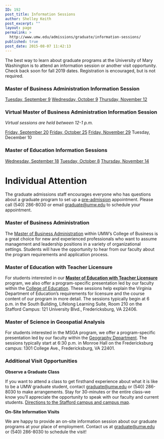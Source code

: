 ```yaml
---
ID: 192
post_title: Information Sessions
author: Shelley Keith
post_excerpt: ""
layout: page
permalink: >
  http://www.umw.edu/admissions/graduate/information-sessions/
published: true
post_date: 2015-08-07 11:42:13
---
```

The best way to learn about graduate programs at the University of Mary Washington is to attend an information session or another visit opportunity. Check back soon for fall 2019 dates. Registration is encouraged, but is not required.
<h3>Master of Business Administration Information Session</h3>
<a href="https://umw.askadmissions.net/Portal/EI/ViewDetails?gid=623577c8eefbf5c32e44739ae99154ec0363a1">Tuesday, September 9</a>
<a href="https://umw.askadmissions.net/Portal/EI/ViewDetails?gid=623577d186b2915438469293fa40b2b495c4d9">Wednesday, October 9</a>
<a href="https://umw.askadmissions.net/Portal/EI/ViewDetails?gid=623577778cbc34746c43688dc194565e6400e0">Thursday, November 12</a>
<h3>Virtual Master of Business Administration Information Session</h3>
<em>Virtual sessions are held between 12-1 p.m.</em>

<a href="https://umw.askadmissions.net/Portal/EI/ViewDetails?gid=623577f0804ef4af5d4f3eb193b7a5c797797a">Friday, September 20</a>
<a href="https://umw.askadmissions.net/Portal/EI/ViewDetails?gid=623577bc718d4bdb7f4b1fadd7ff945bd5636c">Friday, October 25</a>
<a href="https://umw.askadmissions.net/Portal/EI/ViewDetails?gid=623577422307ac1a37440e9e9b3bd3a59dce02">Friday, November 29</a>
Tuesday, December 10
<h3>Master of Education Information Sessions</h3>
<a href="https://umw.askadmissions.net/Portal/EI/ViewDetails?gid=623577d116056d4de440af977eed6f87feeaa1">Wednesday, September 18</a>
<a href="https://umw.askadmissions.net/Portal/EI/ViewDetails?gid=623577fb354cddea544f5f8ce6e8a167aea332">Tuesday, October 8</a>
<a href="https://umw.askadmissions.net/Portal/EI/ViewDetails?gid=6235776ed174a686f64fdfb1e822430ab8c4eb">Thursday, November 14</a>
<h1>Individual Attention</h1>
The graduate admissions staff encourages everyone who has questions about a graduate program to set up a <a href="http://www.umw.edu/admissions/graduate/advising/">pre-admission</a> appointment. Please call (540) 286-8030 or email <a href="mailto:graduate@umw.edu">graduate@umw.edu</a> to schedule your appointment.
<h3>Master of Business Administration</h3>
The <a href="http://www.umw.edu/admissions/graduate/degrees/mba/">Master of Business Administration</a> within UMW’s College of Business is a great choice for new and experienced professionals who want to assume management and leadership positions in a variety of organizational settings. Students will have the opportunity to hear from our faculty about the program requirements and application process.
<h3>Master of Education with Teacher Licensure</h3>
For students interested in our <a href="http://www.umw.edu/admissions/graduate/degrees/med-teacher-licensure/"><strong>Master of Education with Teacher Licensure</strong></a> program, we also offer a program-specific presentation led by our faculty within the <a href="http://education.umw.edu">College of Education</a>. These sessions help explain the Virginia Department of Education’s requirements for licensure and the course content of our program in more detail. The sessions typically begin at 6 p.m. in the South Building, Lifelong Learning Suite, Room 210 on the Stafford Campus: 121 University Blvd., Fredericksburg, VA 22406.
<h3>Master of Science in Geospatial Analysis</h3>
For students interested in the MSGA program, we offer a program-specific presentation led by our faculty within the <a href="http://cas.umw.edu/geography/">Geography Department</a>. The sessions typically start at 6:30 p.m. in Monroe Hall on the Fredericksburg campus: 1301 College Ave., Fredericksburg, VA 22401.
<h3>Additional Visit Opportunities</h3>
<strong>Observe a Graduate Class</strong>

If you want to attend a class to get firsthand experience about what it is like to be a UMW graduate student, contact <a href="mailto:graduate@umw.edu">graduate@umw.edu</a> or (540) 286-8030 to make arrangements. Stay for 30-minutes or the entire class–we know you’ll appreciate the opportunity to speak with our faculty and current students. <a href="http://www.umw.edu/visitors/stafford-campus/">Directions to the Stafford campus and campus map</a>.

<strong>On-Site Information Visits</strong>

We are happy to provide an on-site information session about our graduate programs at your place of employment. Contact us at <a href="mailto:graduate@umw.edu">graduate@umw.edu</a> or (540) 286-8030 to schedule the visit!